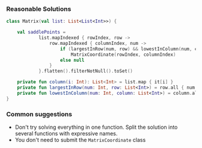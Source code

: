 ### Reasonable Solutions
```kotlin
class Matrix(val list: List<List<Int>>) {

    val saddlePoints =
            list.mapIndexed { rowIndex, row ->
                row.mapIndexed { columnIndex, num ->
                    if (largestInRow(num, row) && lowestInColumn(num, column(columnIndex)))
                        MatrixCoordinate(rowIndex, columnIndex)
                    else null
                }
            }.flatten().filterNotNull().toSet()

    private fun column(i: Int): List<Int> = list.map { it[i] }
    private fun largestInRow(num: Int, row: List<Int>) = row.all { num >= it }
    private fun lowestInColumn(num: Int, column: List<Int>) = column.all { num <= it }
}
```

### Common suggestions
* Don't try solving everything in one function. Split the solution into several functions with expressive names.
* You don't need to submit the `MatrixCoordinate` class